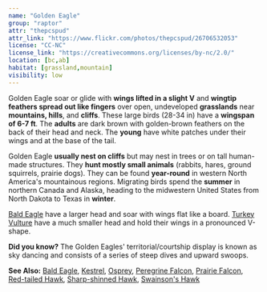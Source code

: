 ```yaml
---
name: "Golden Eagle"
group: "raptor"
attr: "thepcspud"
attr_link: "https://www.flickr.com/photos/thepcspud/26706532053"
license: "CC-NC"
license_link: "https://creativecommons.org/licenses/by-nc/2.0/"
location: [bc,ab]
habitat: [grassland,mountain]
visibility: low
---
```

Golden Eagle soar or glide with **wings lifted in a slight V** and **wingtip feathers spread out like fingers** over open, undeveloped **grasslands** near **mountains, hills**, and **cliffs**. These large birds (28-34 in) have a **wingspan of 6-7 ft**. The **adults** are dark brown with golden-brown feathers on the back of their head and neck. The **young** have white patches under their wings and at the base of the tail.

Golden Eagle **usually nest on cliffs** but may nest in trees or on tall human-made structures. They **hunt mostly small animals** (rabbits, hares, ground squirrels, prairie dogs). They can be found **year-round** in western North America's mountainous regions. Migrating birds spend the **summer** in northern Canada and Alaska, heading to the midwestern United States from North Dakota to Texas in **winter**.

[Bald Eagle](/birds/baldeagle) have a larger head and soar with wings flat like a board. [Turkey Vulture](/birds/turkvult) have a much smaller head and hold their wings in a pronounced V-shape.

**Did you know?** The Golden Eagles' territorial/courtship display is known as sky dancing and consists of a series of steep dives and upward swoops.

<!-- generated, do not edit -->
**See Also:**
[Bald Eagle](/birds/baldeagle),
[Kestrel](/birds/kestrel),
[Osprey](/birds/osprey),
[Peregrine Falcon](/birds/peregrine),
[Prairie Falcon](/birds/prafalc),
[Red-tailed Hawk](/birds/redtail),
[Sharp-shinned Hawk](/birds/shshawk),
[Swainson's Hawk](/birds/swahawk)
